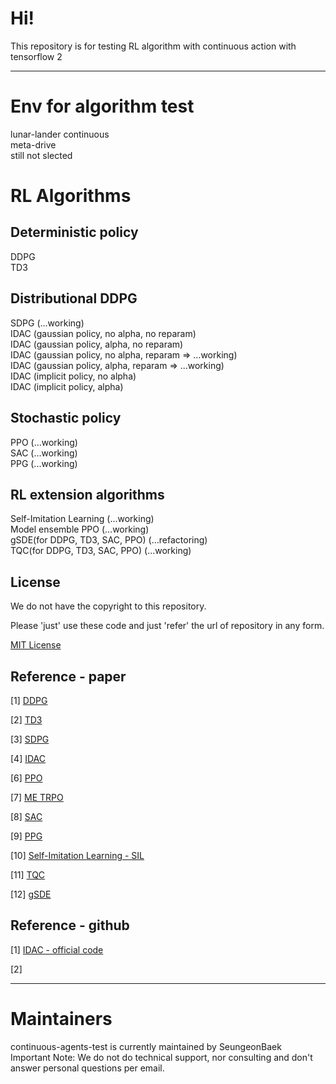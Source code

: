 # Hi!
This repository is for testing RL algorithm with continuous action with tensorflow 2

------------
# Env for algorithm test
lunar-lander continuous  
meta-drive  
still not slected  

# RL Algorithms
## Deterministic policy
DDPG  
TD3  

## Distributional DDPG
SDPG  (...working)  
IDAC (gaussian policy, no alpha, no reparam)  
IDAC (gaussian policy, alpha, no reparam)  
IDAC (gaussian policy, no alpha, reparam => ...working)  
IDAC (gaussian policy, alpha, reparam => ...working)  
IDAC (implicit policy, no alpha)  
IDAC (implicit policy, alpha)  

## Stochastic policy
PPO (...working)  
SAC (...working)  
PPG (...working)  

## RL extension algorithms
Self-Imitation Learning (...working)   
Model ensemble PPO (...working)   
gSDE(for DDPG, TD3, SAC, PPO) (...refactoring)   
TQC(for DDPG, TD3, SAC, PPO) (...working)   

## License

We do not have the copyright to this repository.

Please 'just' use these code and just 'refer' the url of repository in any form.

[MIT License](./LICENSE)

## Reference - paper

[1] [DDPG](https://arxiv.org/pdf/1509.02971.pdf)  

[2] [TD3](https://arxiv.org/pdf/1802.09477.pdf)  

[3] [SDPG](https://arxiv.org/pdf/2001.02652.pdf)  

[4] [IDAC](https://arxiv.org/pdf/2007.06159v2.pdf)  

[6] [PPO](https://arxiv.org/abs/1707.06347)  

[7] [ME TRPO](https://arxiv.org/pdf/1802.10592.pdf)  

[8] [SAC](https://arxiv.org/abs/1801.01290)  

[9] [PPG]()  

[10] [Self-Imitation Learning - SIL](https://arxiv.org/abs/1806.05635)  

[11] [TQC](https://arxiv.org/pdf/2005.04269.pdf)  

[12] [gSDE](https://arxiv.org/abs/2005.05719)  


## Reference - github

[1] [IDAC - official code](https://github.com/zhougroup/IDAC)

[2] []()

------------
# Maintainers
continuous-agents-test is currently maintained by SeungeonBaek  
Important Note: We do not do technical support, nor consulting and don't answer personal questions per email.  

